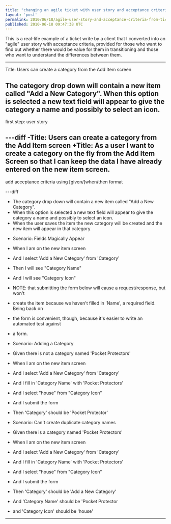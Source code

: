 ```yaml
---
title: "changing an agile ticket with user story and acceptance criteria from a traditional ticket"
layout: 'post'
permalink: 2010/06/18/agile-user-story-and-acceptance-criteria-from-ticket
published: 2010-06-18 09:47:38 UTC
---
```

This is a real-life example of a ticket write by a client that I converted into an &quot;agile&quot; user story with acceptance criteria, provided for those who want to find out whether there would be value for them in transitioning and those who want to understand the differences between them.


---
Title: Users can create a category from the Add Item screen

The category drop down will contain a new item called &quot;Add a New Category&quot;. When this option is selected a new text field will appear to give the category a name and possibly to select an icon.
---

first step: user story

---diff
-Title: Users can create a category from the Add Item screen
+Title: As a user I want to create a category on the fly from the Add Item Screen so that I can keep the data I have already entered on the new item screen.
---

add acceptance criteria using [given/]when/then format

---diff
- The category drop down will contain a new item called &quot;Add a New Category&quot;. 
- When this option is selected a new text field will appear to give the category a name and possibly to select an icon.
- When the user saves the item the new category will be created and the new item will appear in that category

+ Scenario: Fields Magically Appear
+ When I am on the new item screen
+ And I select 'Add a New Category' from 'Category'
+ Then I will see &quot;Category Name&quot;
+ And I will see &quot;Category Icon&quot;

+ NOTE: that submitting the form below will cause a request/response, but  won't 
+ create the item because we haven't filled in 'Name', a required field. Being back on
+ the form is convenient, though, because it's easier to write an automated test against
+ a form.

+ Scenario: Adding a Category
+ Given there is not a category named 'Pocket Protectors'
+ When I am on the new item screen
+ And I select 'Add a New Category' from 'Category'
+ And I fill in 'Category Name' with 'Pocket Protectors'
+ And I select &quot;house&quot; from &quot;Category Icon&quot;
+ And I submit the form
+ Then 'Category' should be 'Pocket Protector'

+ Scenario: Can't create duplicate category names
+ Given there is a category named 'Pocket Protectors'
+ When I am on the new item screen
+ And I select 'Add a New Category' from 'Category'
+ And I fill in 'Category Name' with 'Pocket Protectors'
+ And I select &quot;house&quot; from &quot;Category Icon&quot;
+ And I submit the form
+ Then 'Category' should be 'Add a New Category'
+ And 'Category Name' should be 'Pocket Protector
+ and 'Category Icon' should be 'house'

---


